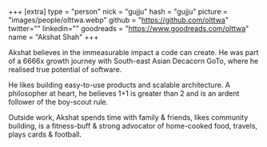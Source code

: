 +++
[extra]
type = "person"
nick = "gujju"
hash = "gujju"
picture = "images/people/olttwa.webp"
github = "https://github.com/olttwa"
twitter=""
linkedin=""
goodreads = "https://www.goodreads.com/olttwa"
name = "Akshat Shah"
+++

  <p class="text-black text-base leading-normal md:text-xl lg:text-xl md:leading-snug font-light pb-4 md:pb-7">
    Akshat believes in the immeasurable impact a code can create. He was part of a 6666x growth journey with South-east Asian Decacorn GoTo, where he realised true potential of software.
  </p>
  <p class="text-black text-base leading-normal md:text-xl lg:text-xl md:leading-snug font-light pb-4 md:pb-7">
    He likes building easy-to-use products and scalable architecture. A philosopher at heart, he believes 1+1 is greater than 2 and is an ardent follower of the boy-scout rule.
  </p>
  <p class="text-black text-base leading-normal md:text-xl lg:text-xl md:leading-snug font-light pb-4 md:pb-7">
    Outside work, Akshat spends time with family & friends, likes community building, is a fitness-buff & strong advocator of home-cooked food, travels, plays cards & football.
  </p>

